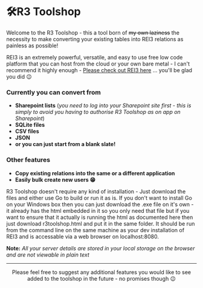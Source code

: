 # 🛠️R3 Toolshop

Welcome to the R3 Toolshop - this a tool born of ~~my own laziness~~ the necessity to make converting your existing tables into REI3 relations as painless as possible! 

REI3 is an extremely powerful, versatile, and easy to use free low code platform that you can host from the cloud or your own bare metal - I can't recommend it highly enough - [Please check out REI3 here](https://github.com/r3-team/r3) ... you'll be glad you did 😉

### Currently you can convert from
- **Sharepoint lists** (*you need to log into your Sharepoint site first - this is simply to avoid you having to authorise R3 Toolshop as on app on Sharepoint*)
- **SQLite files**
- **CSV files**
- **JSON**
- **or you can just start from a blank slate!**

### Other features 
- **Copy existing relations into the same or a different application**
- **Easily bulk create new users 😁**

R3 Toolshop doesn't require any kind of installation - Just download the files and either use Go to build or run it as is.  If you don't want to install Go on your Windows box then you can just download the .exe file on it's own - it already has the html embedded in it so you only need that file but if you want to ensure that it actually is running the html as documented here then just download r3toolshop.html and put it in the same folder.  It should be run from the command line on the same machine as your dev installation of REI3 and is accessable via a web browser on localhost:8080.

**Note:** *All your server details are stored in your local storage on the browser and are not viewable in plain text*

---

<div align="center">
Please feel free to suggest any additional features you would like to see added to the toolshop in the future - no promises though 😉
</div>
